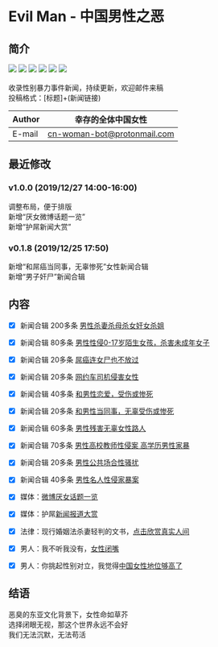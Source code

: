 # Evil Man - 中国男性之恶
## 简介
![](https://img.shields.io/badge/%E5%A5%B3%E7%AB%A5-%E4%BF%9D%E6%8A%A4-blue)
![](https://img.shields.io/badge/%E5%A4%BA%E5%91%BD-%E6%81%8B%E7%88%B1-red)
![](https://img.shields.io/badge/%E9%AB%98%E6%A0%A1-%E6%80%A7%E4%BE%B5-orange)
![](https://img.shields.io/badge/-%E6%80%A7%E9%AA%9A%E6%89%B0-lightgrey)
![](https://img.shields.io/badge/%E5%A9%9A%E5%A5%B3-%E5%AE%B6%E6%9A%B4-blueviolet)
![](https://img.shields.io/badge/%E7%BD%91%E7%BA%A6%E8%BD%A6-%E5%AE%89%E5%85%A8-brightgreen)<br>
<br>收录性别暴力事件新闻，持续更新，欢迎邮件来稿<br>
投稿格式：[标题]+(新闻链接)<br>

|Author|幸存的全体中国女性|
|---|---
|E-mail|cn-woman-bot@protonmail.com

## 最近修改
### v1.0.0 (2019/12/27 14:00-16:00)
调整布局，便于排版<br>
新增“厌女微博话题一览”<br>
新增“护屌新闻大赏”<br>

### v0.1.8 (2019/12/25 17:50)
新增“和屌癌当同事，无辜惨死”女性新闻合辑<br>
新增“男子奸尸”新闻合辑<br>

## 内容
- [x] 新闻合辑 200多条 [男性杀妻杀母杀女奸女杀姐](杀妻杀母杀女杀姐案.md)<br>
- [x] 新闻合辑 80多条 [男性性侵0-17岁陌生女孩，杀害未成年女子](性侵女童，杀害未成年女性.md)<br>
- [x] 新闻合辑 20多条 [屌癌连女尸也不放过 ](女尸也不放过.md)<br>
- [x] 新闻合辑 20多条 [网约车司机侵害女性](网约车安全.md)<br>
- [x] 新闻合辑 40多条 [和男性恋爱，受伤或惨死 ](甜甜的恋爱轮到你了.md)<br>
- [x] 新闻合辑 20多条 [和男性当同事，无辜受伤或惨死 ](和屌癌当同事，无辜惨死.md)<br>
- [x] 新闻合辑 60多条 [男性残害无辜女性路人 ](残害无辜的女性路人.md)<br>
- [x] 新闻合辑 70多条 [男性高校教师性侵案 高学历男性家暴](高学历、教授性侵案)<br>
- [x] 新闻合辑 20多条 [男性公共场合性骚扰 ](公共场合的性骚扰.md)<br>
- [x] 新闻合辑 40多条 [男性名人性侵家暴案](名人性侵家暴案.md)<br>

- [x] 媒体：[微博厌女话题一览](厌女话题一览.md)<br>
- [x] 媒体：护屌[新闻报道大赏](媒体护屌新闻大赏.md)<br>
- [x] 法律：现行婚姻法杀妻轻判的文书，[点击欣赏真实人间](判决文书举例.md)<br>
- [x] 男人：我不听我没有，[女性闭嘴](受害者为女，故不了了之.md)<br>
- [x] 男人：你挑起性别对立，我觉得[中国女性地位够高了](全球性别平等排名.md)<br>

## 结语 

恶臭的东亚文化背景下，女性命如草芥<br>
选择闭眼无视，那这个世界永远不会好<br>
我们无法沉默，无法苟活<br>
